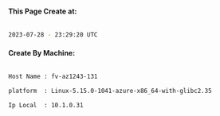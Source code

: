 
   
#### This Page Create at:

```bash

2023-07-28 - 23:29:20 UTC

```

#### Create By Machine:

```bash

Host Name : fv-az1243-131

platform  : Linux-5.15.0-1041-azure-x86_64-with-glibc2.35

Ip Local  : 10.1.0.31

```

